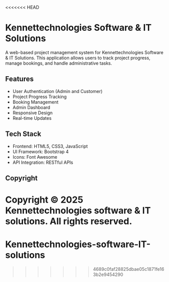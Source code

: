 <<<<<<< HEAD
# Kennettechnologies Software & IT Solutions

A web-based project management system for Kennettechnologies Software & IT Solutions. This application allows users to track project progress, manage bookings, and handle administrative tasks.

## Features

- User Authentication (Admin and Customer)
- Project Progress Tracking
- Booking Management
- Admin Dashboard
- Responsive Design
- Real-time Updates

## Tech Stack

- Frontend: HTML5, CSS3, JavaScript
- UI Framework: Bootstrap 4
- Icons: Font Awesome
- API Integration: RESTful APIs


## Copyright

Copyright &copy; 2025 Kennettechnologies software & IT solutions. All rights reserved. 
=======
# Kennettechnologies-software-IT-solutions
>>>>>>> 4689c0faf28825dbae05c1871fe163b2e9454290
